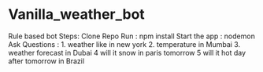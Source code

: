 # Vanilla_weather_bot
Rule based bot
Steps:
Clone Repo
Run : npm install
Start the app : nodemon
Ask Questions : 1. weather like in new york
		2. temperature in Mumbai
		3. weather forecast in Dubai
		4  will it snow in paris tomorrow
		5  will it hot day after tomorrow in Brazil


